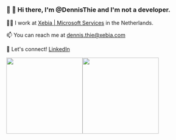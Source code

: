 ### 👋 👋 Hi there, I'm @DennisThie and I'm not a developer.

:man_office_worker: I work at [Xebia | Microsoft Services](https://xebia.com/digital-transformation/microsoft-solutions/) in the Netherlands.

📫 You can reach me at dennis.thie@xebia.com

:handshake: Let's connect! [LinkedIn](https://linkedin.com/in/dennisthie)

<img src="https://images.credly.com/size/680x680/images/024d0122-724d-4c5a-bd83-cfe3c4b7a073/image.png" width=200px><img src="https://images.credly.com/size/680x680/images/7b17fa15-7d34-4b56-88ec-161be67853ed/image.png" width=200px>
